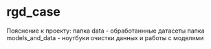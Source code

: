 # rgd_case

Пояснение к проекту:
папка data - обработаннные датасеты
папка models_and_data - ноутбуки очистки данных и работы с моделями
